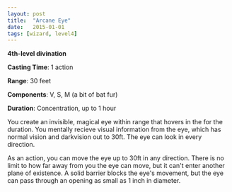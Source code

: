 ```yaml
---
layout: post
title:  "Arcane Eye"
date:   2015-01-01
tags: [wizard, level4]
---
```


**4th-level divination**

**Casting Time**: 1 action

**Range**: 30 feet

**Components**: V, S, M (a bit of bat fur)

**Duration**: Concentration, up to 1 hour

You create an invisible, magical eye within range that hovers in the for the duration. You mentally recieve visual information from the eye, which has normal vision and darkvision out to 30ft. The eye can look in every direction.

As an action, you can move the eye up to 30ft in any direction. There is no limit to how far away from you the eye can move, but it can't enter another plane of existence. A solid barrier blocks the eye's movement, but the eye can pass through an opening as small as 1 inch in diameter.
